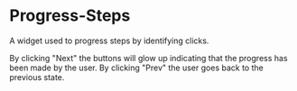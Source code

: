 # Progress-Steps
A widget used to progress steps by identifying clicks.

By clicking "Next" the buttons will glow up indicating that the progress has been made by the user.
By clicking "Prev" the user goes back to the previous state.
